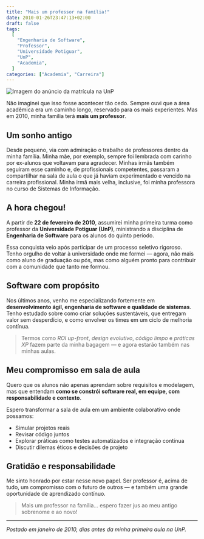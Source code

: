 ```yaml
---
title: "Mais um professor na família!"
date: 2010-01-26T23:47:13+02:00
draft: false
tags:
  [
    "Engenharia de Software",
    "Professor",
    "Universidade Potiguar",
    "UnP",
    "Academia",
  ]
categories: ["Academia", "Carreira"]
---
```


![Imagem do anúncio da matrícula na UnP](/uploads/2010/01/Screen-shot-2010-01-26-at-8.44.18-PM.png)

Não imaginei que isso fosse acontecer tão cedo. Sempre ouvi que a área acadêmica era um caminho longo, reservado para os mais experientes. Mas em 2010, minha família terá **mais um professor**.

## Um sonho antigo

Desde pequeno, via com admiração o trabalho de professores dentro da minha família. Minha mãe, por exemplo, sempre foi lembrada com carinho por ex-alunos que voltavam para agradecer. Minhas irmãs também seguiram esse caminho e, de profissionais competentes, passaram a compartilhar na sala de aula o que já haviam experimentado e vencido na carreira profissional. Minha irmã mais velha, inclusive, foi minha professora no curso de Sistemas de Informação.

## A hora chegou!

A partir de **22 de fevereiro de 2010**, assumirei minha primeira turma como professor da **Universidade Potiguar (UnP)**, ministrando a disciplina de **Engenharia de Software** para os alunos do quinto período.

Essa conquista veio após participar de um processo seletivo rigoroso. Tenho orgulho de voltar à universidade onde me formei — agora, não mais como aluno de graduação ou pós, mas como alguém pronto para contribuir com a comunidade que tanto me formou.

## Software com propósito

Nos últimos anos, venho me especializando fortemente em **desenvolvimento ágil, engenharia de software e qualidade de sistemas**. Tenho estudado sobre como criar soluções sustentáveis, que entregam valor sem desperdício, e como envolver os times em um ciclo de melhoria contínua.

> Termos como _ROI up-front_, _design evolutivo_, _código limpo_ e _práticas XP_ fazem parte da minha bagagem — e agora estarão também nas minhas aulas.

## Meu compromisso em sala de aula

Quero que os alunos não apenas aprendam sobre requisitos e modelagem, mas que entendam **como se constrói software real, em equipe, com responsabilidade e contexto**.

Espero transformar a sala de aula em um ambiente colaborativo onde possamos:

- Simular projetos reais
- Revisar código juntos
- Explorar práticas como testes automatizados e integração contínua
- Discutir dilemas éticos e decisões de projeto

## Gratidão e responsabilidade

Me sinto honrado por estar nesse novo papel. Ser professor é, acima de tudo, um compromisso com o futuro de outros — e também uma grande oportunidade de aprendizado contínuo.

> Mais um professor na família... espero fazer jus ao meu antigo sobrenome e ao novo!

---

_Postado em janeiro de 2010, dias antes da minha primeira aula na UnP._
